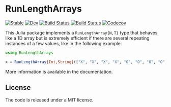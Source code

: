 # RunLengthArrays

[![Stable](https://img.shields.io/badge/docs-stable-blue.svg)](https://ziotom78.github.io/RunLengthArrays.jl/stable)
[![Dev](https://img.shields.io/badge/docs-dev-blue.svg)](https://ziotom78.github.io/RunLengthArrays.jl/dev)
[![Build Status](https://travis-ci.com/ziotom78/RunLengthArrays.jl.svg?branch=master)](https://travis-ci.com/ziotom78/RunLengthArrays.jl)
[![Build Status](https://ci.appveyor.com/api/projects/status/github/ziotom78/RunLengthArrays.jl?svg=true)](https://ci.appveyor.com/project/ziotom78/RunLengthArrays-jl)
[![Codecov](https://codecov.io/gh/ziotom78/RunLengthArrays.jl/branch/master/graph/badge.svg)](https://codecov.io/gh/ziotom78/RunLengthArrays.jl)

This Julia package implements a `RunLengthArray{N,T}` type that behaves like a
1D array but is extremely efficient if there are several repeating instances of
a few values, like in the following example:

```julia
using RunLengthArrays

x = RunLengthArray{Int,String}(["X", "X", "X", "X", "O", "O", "O", "O", "O"])
```

More information is available in the documentation.

## License

The code is released under a MIT license.
